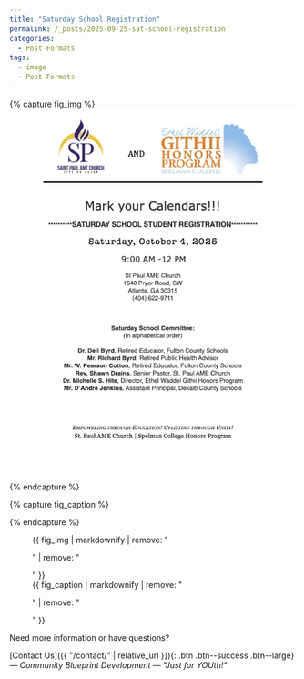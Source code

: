 ```yaml
---
title: "Saturday School Registration"
permalink: /_posts/2025-09-25-sat-school-registration
categories:
  - Post Formats
tags:
  - image
  - Post Formats
---
```


{% capture fig_img %}
[![Attend the Saturday School Registration](../assets/images/Saturday-School-Registration.png)](https://communityblueprintdevelopment.org)
{% endcapture %}

{% capture fig_caption %}

{% endcapture %}

<figure>
  {{ fig_img | markdownify | remove: "<p>" | remove: "</p>" }}
  <figcaption>{{ fig_caption | markdownify | remove: "<p>" | remove: "</p>" }}</figcaption>
</figure>

Need more information or have questions?

[Contact Us]({{ "/contact/" | relative_url }}){: .btn .btn--success .btn--large}
*— Community Blueprint Development — "Just for YOUth!"*
